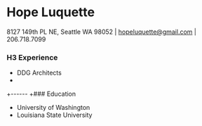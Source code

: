 # Hope Luquette
8127 149th PL NE, Seattle WA 98052 | [hopeluquette@gmail.com](mailto:hopeluquette@gmail.com) | 206.718.7099
### H3 Experience
+ DDG Architects
+
+------
+### Education 
+ University of Washington
+ Louisiana State University
